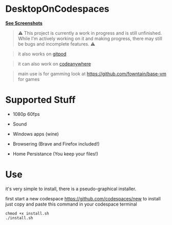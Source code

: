 # DesktopOnCodespaces

[**See Screenshots**]([https://git.mollomm1.dev/Mollomm1/DesktopOnCodespaces/src/branch/main/screenshots.m](https://github.com/playstation452/codespace-desktop/blob/main/screenshots.md)d)

> ⚠️ This project is currently a work in progress and is still unfinished. While I'm actively working on it and making progress, there may still be bugs and incomplete features. ⚠️

> it also works on [gitpod](https://gitpod.io/workspaces)

> it can also work on [codeanywhere](https://codeanywhere.com)

> main use is for gamming look at https://github.com/fowntain/base-vm for games

# Supported Stuff

* 1080p 60fps

* Sound

* Windows apps (wine)

* Browsering (Brave and Firefox included!)

* Home Persistance (You keep your files!)

# Use

it's very simple to install, there is a pseudo-graphical installer.

first start a new codespace https://github.com/codespaces/new
to install just copy and paste this command in your codespace terminal
```
chmod +x install.sh
./install.sh
```
